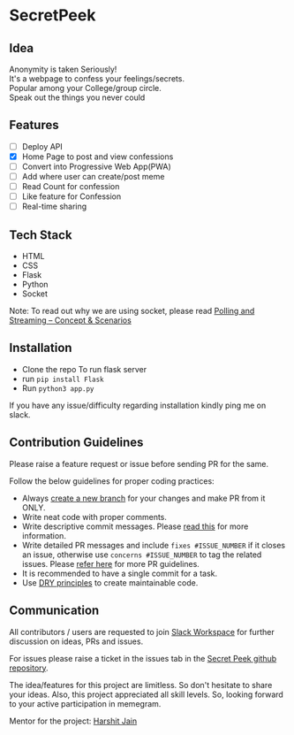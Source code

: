 # SecretPeek

## Idea
Anonymity is taken Seriously!  
It's a webpage to confess your feelings/secrets.  
Popular among your College/group circle.  
Speak out the things you never could

## Features
- [ ] Deploy API
- [x] Home Page to post and view confessions
- [ ] Convert into Progressive Web App(PWA)
- [ ] Add where user can create/post meme
- [ ] Read Count for confession
- [ ] Like feature for Confession
- [ ] Real-time sharing

## Tech Stack
- HTML
- CSS
- Flask
- Python
- Socket

Note: To read out why we are using socket, please read [Polling and Streaming – Concept & Scenarios](https://www.geeksforgeeks.org/polling-and-streaming-concept-scenarios/)

## Installation
- Clone the repo
To run flask server
- run `pip install Flask`
- Run `python3 app.py`

If you have any issue/difficulty regarding installation kindly ping me on slack.

## Contribution Guidelines

Please raise a feature request or issue before sending PR for the same.

Follow the below guidelines for proper coding practices:

- Always [create a new branch](https://confluence.atlassian.com/bitbucket/branching-a-repository-223217999.html) for your changes and make PR from it ONLY.
- Write neat code with proper comments.
- Write descriptive commit messages. Please [read this](https://github.com/erlang/otp/wiki/writing-good-commit-messages) for more information.
- Write detailed PR messages and include `fixes #ISSUE_NUMBER` if it closes an issue, otherwise use `concerns #ISSUE_NUMBER` to tag the related issues. Please [refer here](https://github.blog/2015-01-21-how-to-write-the-perfect-pull-request/) for more PR guidelines.
- It is recommended to have a single commit for a task.
- Use [DRY principles](https://medium.com/@iharshit009/a-better-approach-the-dry-approach-d3a937c0fb8e) to create maintainable code.

## Communication

All contributors / users are requested to join [Slack Workspace](https://join.slack.com/t/secretpeek/shared_invite/zt-k44x2vnk-xTaE0q5LtG6tJXKL0z6kTg) for further discussion on ideas, PRs and issues.

For issues please raise a ticket in the issues tab in the [Secret Peek github repository](https://www.github.com/iharshit009/SecretPeek/issues).

The idea/features for this project are limitless. So don't hesitate to share your ideas. Also, this project appreciated all skill levels. So, looking forward to your active participation in memegram.

Mentor for the project: [Harshit Jain](https://www.github.com/iharshit009/)
